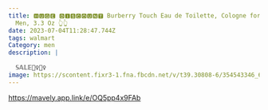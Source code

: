```yaml
---
title: 🅷🆄🅶🅴 🅳🅸🆂🅲🅾🆄🅽🆃 Burberry Touch Eau de Toilette, Cologne for
  Men, 3.3 Oz 👆👆
date: 2023-07-04T11:28:47.744Z
tags: walmart
Category: men
description: |
  
  𝕊𝔸𝕃𝔼🏃‍♀️🏃‍♀️
image: https://scontent.fixr3-1.fna.fbcdn.net/v/t39.30808-6/354543346_6796881793669196_7977289813890860113_n.jpg?stp=dst-jpg_p526x296&_nc_cat=111&cb=99be929b-59f725be&ccb=1-7&_nc_sid=5cd70e&_nc_ohc=0yl06Z8tEEYAX_QtJol&_nc_oc=AQlmh1HFwvwU7LRX8mGklk0ZG_I_--Y_KBFM4pklriU1UWaKddtpHGS_Nu0zmSmmqFAZ-1TaGt-SjIFMg-bC4oD1&_nc_ht=scontent.fixr3-1.fna&oh=00_AfAWBp8utaTMwEKbyWW2sZjPwpxza7jOaFCBQ5cHThsAOw&oe=64A8FCB4
---
```

https://mavely.app.link/e/OQ5pp4x9FAb